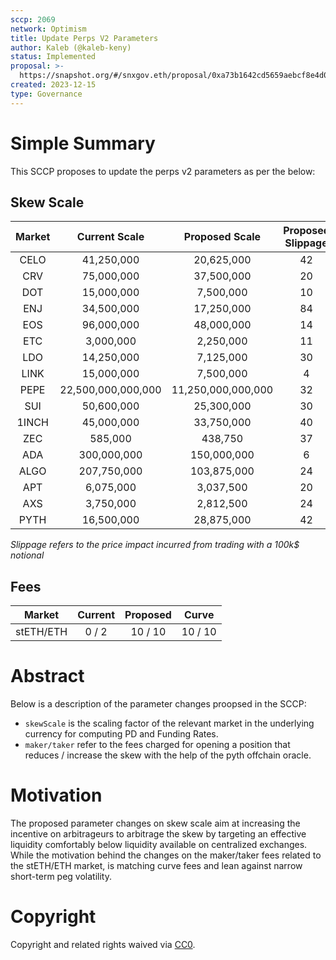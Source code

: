 ```yaml
---
sccp: 2069
network: Optimism
title: Update Perps V2 Parameters
author: Kaleb (@kaleb-keny)
status: Implemented
proposal: >-
  https://snapshot.org/#/snxgov.eth/proposal/0xa73b1642cd5659aebcf8e4d0fa084fa0b395ec5e0b68b5d418ff3ac0d856a796
created: 2023-12-15
type: Governance
---
```


# Simple Summary

This SCCP proposes to update the perps v2 parameters as per the below:

## Skew Scale

| **Market** |  **Current Scale** | **Proposed Scale** | **Proposed Slippage** | **Cex Slippage** |
|:----------:|:------------------:|:------------------:|:---------------------:|:----------------:|
|    CELO    |     41,250,000     |     20,625,000     |           42          |        15        |
|     CRV    |     75,000,000     |     37,500,000     |           20          |         9        |
|     DOT    |     15,000,000     |      7,500,000     |           10          |         4        |
|     ENJ    |     34,500,000     |     17,250,000     |           84          |        15        |
|     EOS    |     96,000,000     |     48,000,000     |           14          |         4        |
|     ETC    |      3,000,000     |      2,250,000     |           11          |         4        |
|     LDO    |     14,250,000     |      7,125,000     |           30          |        12        |
|    LINK    |     15,000,000     |      7,500,000     |           4           |         3        |
|    PEPE    | 22,500,000,000,000 | 11,250,000,000,000 |           32          |        14        |
|     SUI    |     50,600,000     |     25,300,000     |           30          |        10        |
|    1INCH   |     45,000,000     |     33,750,000     |           40          |        16        |
|     ZEC    |       585,000      |       438,750      |           37          |        14        |
|     ADA    |     300,000,000    |     150,000,000    |           6           |         3        |
|    ALGO    |     207,750,000    |     103,875,000    |           24          |        10        |
|     APT    |      6,075,000     |      3,037,500     |           20          |         7        |
|     AXS    |      3,750,000     |      2,812,500     |           24          |         9        |
|    PYTH    |     16,500,000     |     28,875,000     |           42          |        19        |


*Slippage refers to the price impact incurred from trading with a 100k$ notional*

## Fees

| **Market** | **Current** | **Proposed** | **Curve** |
|:----------:|:-----------:|:------------:|:---------:|
|  stETH/ETH |     0 / 2   |    10 / 10   |  10 / 10  |

# Abstract

Below is a description of the parameter changes proopsed in the SCCP:
- `skewScale` is the scaling factor of the relevant market in the underlying currency for computing PD and Funding Rates.
- `maker/taker` refer to the fees charged for opening a position that reduces / increase the skew with the help of the pyth offchain oracle.

# Motivation

The proposed parameter changes on skew scale aim at increasing the incentive on arbitrageurs to arbitrage the skew by targeting an effective liquidity comfortably below liquidity available on centralized exchanges. While the motivation behind the changes on the maker/taker fees related to the stETH/ETH market, is matching curve fees and lean against narrow short-term peg volatility. 

# Copyright

Copyright and related rights waived via [CC0](https://creativecommons.org/publicdomain/zero/1.0/).


